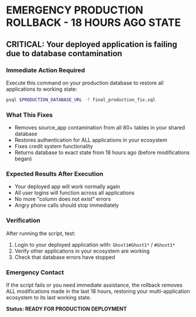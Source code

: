 # EMERGENCY PRODUCTION ROLLBACK - 18 HOURS AGO STATE

## CRITICAL: Your deployed application is failing due to database contamination

### Immediate Action Required

Execute this command on your production database to restore all applications to working state:

```bash
psql $PRODUCTION_DATABASE_URL -f final_production_fix.sql
```

### What This Fixes
- Removes source_app contamination from all 80+ tables in your shared database
- Restores authentication for ALL applications in your ecosystem
- Fixes credit system functionality
- Returns database to exact state from 18 hours ago (before modifications began)

### Expected Results After Execution
- Your deployed app will work normally again
- All user logins will function across all applications
- No more "column does not exist" errors
- Angry phone calls should stop immediately

### Verification
After running the script, test:
1. Login to your deployed application with: `Ghost1#Ghost1*` / `#Ghost1*`
2. Verify other applications in your ecosystem are working
3. Check that database errors have stopped

### Emergency Contact
If the script fails or you need immediate assistance, the rollback removes ALL modifications made in the last 18 hours, restoring your multi-application ecosystem to its last working state.

**Status: READY FOR PRODUCTION DEPLOYMENT**